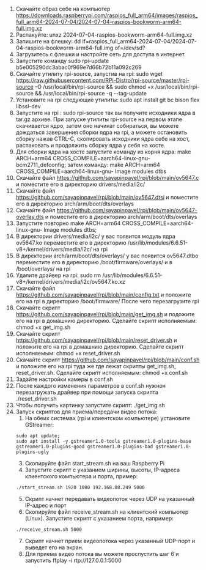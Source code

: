 1. Скачайте образ себе на компьютер https://downloads.raspberrypi.com/raspios_full_arm64/images/raspios_full_arm64-2024-07-04/2024-07-04-raspios-bookworm-arm64-full.img.xz
2. Распакуйте: unxz 2024-07-04-raspios-bookworm-arm64-full.img.xz 
3. Запишите на флешку: dd if=raspios_full_arm64-2024-07-04/2024-07-04-raspios-bookworm-arm64-full.img of=/dev/sd?
4. Загрузитесь с флешки и настройте сеть для доступа в интернет.
5. Запустите команду sudo rpi-update b5e005290dc3abac0f969e7d66b72b11a092c269
7. Скачайте утилиту rpi-source, запустив на rpi: sudo wget https://raw.githubusercontent.com/RPi-Distro/rpi-source/master/rpi-source -O /usr/local/bin/rpi-source && sudo chmod +x /usr/local/bin/rpi-source && /usr/local/bin/rpi-source -q --tag-update
8. Установите на rpi следующие утилиты: sudo apt install git bc bison flex libssl-dev
9. Запустите на rpi : sudo rpi-source так вы получите исходники ядра в tar.gz архиве. При запуске утилиты rpi-source на первом этапе скачивается ядро, затем оно начинат собираться, вы можете дождаться завершения сборки ядра на rpi, а можете остановить сборку нажав CTRL-C, скопировать исходники ядра себе на хост, распаковать и продолжить сборку ядра у себя на хосте.
10. Для сборки ядра на хосте запустите команду из корня ядра: make ARCH=arm64 CROSS_COMPILE=aarch64-linux-gnu- bcm2711_defconfig; затем команду: make ARCH=arm64 CROSS_COMPILE=aarch64-linux-gnu- Image modules dtbs
11. Скачайте файл https://github.com/sayapinpavel/rpi/blob/main/ov5647.c и поместите его в директорию drivers/media/i2c/
12. Скачайте файл https://github.com/sayapinpavel/rpi/blob/main/ov5647.dtsi и поместите его в директорию arch/arm/boot/dts/overlays
13. Скачайте файл https://github.com/sayapinpavel/rpi/blob/main/ov5647-overlay.dts и поместите его в директорию arch/arm/boot/dts/overlays
14. Запустите повторно make ARCH=arm64 CROSS_COMPILE=aarch64-linux-gnu- Image modules dtbs; 
15. В директории drivers/media/i2c/ у вас появится модуль ядра ov5647.ko переместите его в директорию /usr/lib/modules/6.6.51-v8+/kernel/drivers/media/i2c/  на rpi
16. В директории arch/arm/boot/dts/overlays/ у вас появится ov5647.dtbo переместите его в директорию /boot/firmware/overlays/ и в /boot/overlays/  на rpi
17. Удалите драйвер на rpi: sudo rm /usr/lib/modules/6.6.51-v8+/kernel/drivers/media/i2c/ov5647.ko.xz
18. Скачайте файл https://github.com/sayapinpavel/rpi/blob/main/config.txt и положите его на rpi в директорию /boot/firmware/  После чего перезагрузите rpi
19. Скачайте скрипт https://github.com/sayapinpavel/rpi/blob/main/get_img.sh и подожите его на rpi в домашнию директорию. Сделайте скрипт исполняемым: chmod +x get_img.sh
20. Скачайте скрипт https://github.com/sayapinpavel/rpi/blob/main/reset_driver.sh и положите его на rpi в домашнию директорию. Сделайте скрипт исполняемым: chmod +x reset_driver.sh
21. Скачайте скрипт https://github.com/sayapinpavel/rpi/blob/main/conf.sh и положите его на rpi туда же где лежат скрипты get_img.sh, reset_driver.sh. Сделайте скрипт исполняемым: chmod +x conf.sh
22. Задайте настройки камеры в conf.sh
23. После каждого изменения параметров в conf.sh нужнон перезагружать драйвер при помощи запуска скрипта ./reset_driver.sh
24. Чтобы получить картинку запустите скрипт: ./get_img.sh
25. Запуск скриптов для приема/передачи видео потока:
    1. На обеих системах (rpi и клиентском компьютере) установите GStreamer:
    ```
    sudo apt update;
    sudo apt install -y gstreamer1.0-tools gstreamer1.0-plugins-base gstreamer1.0-plugins-good gstreamer1.0-plugins-bad gstreamer1.0-plugins-ugly
    ```
    3. Скопируйте файл start_stream.sh на ваш Raspberry Pi
    4. Запустите скрипт с указанием ширины, высоты, IP-адреса клиентского компьютера  и порта, пример:
    ```
 	./start_stream.sh 1920 1080 192.168.88.249 5000
    ```
    5. Скрипт начнет передавать видеопоток через UDP на указанный IP-адрес и порт
    6. Скопируйте файл receive_stream.sh на клиентский компьютер (Linux). Запустите скрипт с указанием порта, например:
	```
 	./receive_stream.sh 5000
 	```
    7. Скрипт начнет прием видеопотока через указанный UDP-порт и выведет его на экран.
    8. Для приема видео потока вы можете проспустить шаг 6 и запустить ffplay -i rtp://127.0.0.1:5000